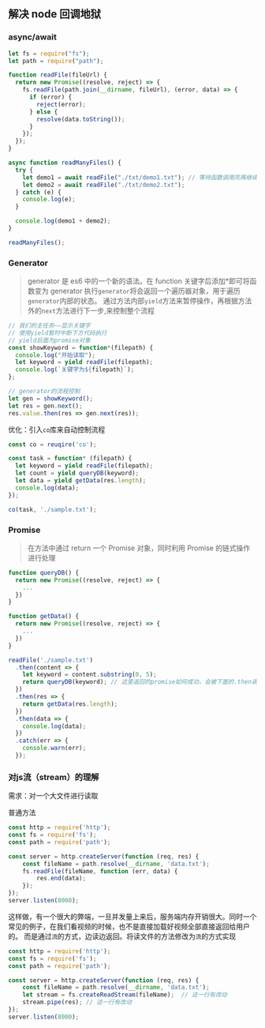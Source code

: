 ## 解决 node 回调地狱

### async/await

```js
let fs = require("fs");
let path = require("path");

function readFile(fileUrl) {
  return new Promise((resolve, reject) => {
    fs.readFile(path.join(__dirname, fileUrl), (error, data) => {
      if (error) {
        reject(error);
      } else {
        resolve(data.toString());
      }
    });
  });
}

async function readManyFiles() {
  try {
    let demo1 = await readFile("./txt/demo1.txt"); // 等待函数调用完再继续执行
    let demo2 = await readFile("./txt/demo2.txt");
  } catch (e) {
    console.log(e);
  }

  console.log(demo1 + demo2);
}

readManyFiles();
```

### Generator

> generator 是 es6 中的一个新的语法。在 function 关键字后添加\*即可将函数变为 generator
> 执行`generator`将会返回一个遍历器对象，用于遍历`generator`内部的状态。
> 通过方法内部`yield`方法来暂停操作，再根据方法外的`next`方法进行下一步,来控制整个流程

```js
// 我们的主任务——显示关键字
// 使用yield暂时中断下方代码执行
// yield后面为promise对象
const showKeyword = function*(filepath) {
  console.log("开始读取");
  let keyword = yield readFile(filepath);
  console.log(`关键字为${filepath}`);
};

// generator的流程控制
let gen = showKeyword();
let res = gen.next();
res.value.then(res => gen.next(res));
```

优化：引入`co`库来自动控制流程

```js
const co = reuqire('co');

const task = function* (filepath) {
  let keyword = yield readFile(filepath);
  let count = yield queryDB(keyword);
  let data = yield getData(res.length);
  console.log(data);
});

co(task, './sample.txt');
```

### Promise

> 在方法中通过 return 一个 Promise 对象，同时利用 Promise 的链式操作进行处理

```js
function queryDB() {
  return new Promise((resolve, reject) => {
    ...
  })
}

function getData() {
  return new Promise((resolve, reject) => {
    ...
  })
}

readFile('./sample.txt')
  .then(content => {
    let keyword = content.substring(0, 5);
    return queryDB(keyword); // 这里返回的promise如何成功，会被下面的.then调用到
  })
  .then(res => {
    return getData(res.length);
  })
  .then(data => {
    console.log(data);
  })
  .catch(err => {
    console.warn(err);
  });
```

### 对js流（stream）的理解
需求：对一个大文件进行读取

普通方法
```js
const http = require('http');
const fs = require('fs');
const path = require('path');

const server = http.createServer(function (req, res) {
    const fileName = path.resolve(__dirname, 'data.txt');
    fs.readFile(fileName, function (err, data) {
        res.end(data);
    });
});
server.listen(8000);

```
这样做，有一个很大的弊端，一旦并发量上来后，服务端内存开销很大。同时一个常见的例子，在我们看视频的时候，也不是直接加载好视频全部直接返回给用户的。
而是通过`流`的方式，边读边返回。将读文件的方法修改为`流`的方式实现
```js
const http = require('http');
const fs = require('fs');
const path = require('path');

const server = http.createServer(function (req, res) {
    const fileName = path.resolve(__dirname, 'data.txt');
    let stream = fs.createReadStream(fileName);  // 这一行有改动
    stream.pipe(res); // 这一行有改动
});
server.listen(8000);
```